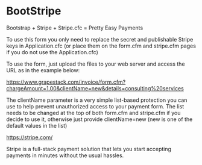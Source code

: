 BootStripe
==========

Bootstrap + Stripe + Stripe.cfc = Pretty Easy Payments

To use this form you only need to replace the secret and publishable Stripe keys in Application.cfc (or place them on the form.cfm and stripe.cfm pages if you do not use the Application.cfc)

To use the form, just upload the files to your web server and access the URL as in the example below:

https://www.grapestack.com/invoice/form.cfm?chargeAmount=1.00&clientName=new&details=consulting%20services

The clientName parameter is a very simple list-based protection you can use to help prevent unauthorized access to your payment form. The list needs to be changed at the top of both form.cfm and stripe.cfm if you decide to use it, otherwise just provide clientName=new (new is one of the default values in the list)

https://stripe.com/

Stripe is a full-stack payment solution that lets you start accepting payments in minutes without the usual hassles.
